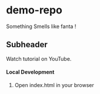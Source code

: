 # demo-repo

Something
Smells like fanta !

## Subheader

Watch tutorial on YouTube.

#### Local Development

1. Open index.html in your browser
